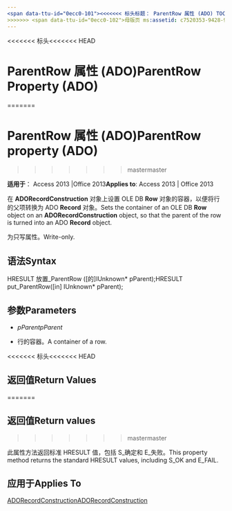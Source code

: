 ```yaml
---
<span data-ttu-id="0ecc0-101"><<<<<<< 标头标题： ParentRow 属性 (ADO) TOCTitle: ParentRow 属性 (ADO) === 标题： ParentRow 属性 (ADO) TOCTitle: ParentRow 属性 (ADO)</span><span class="sxs-lookup"><span data-stu-id="0ecc0-101"><<<<<<< HEAD title: ParentRow Property (ADO) TOCTitle: ParentRow Property (ADO) ======= title: ParentRow property (ADO) TOCTitle: ParentRow property (ADO)</span></span>
>>>>>>> <span data-ttu-id="0ecc0-102">母版页 ms:assetid: c7520353-9428-9c8f-9d21-ff42e30e1193 ms:mtpsurl: https://msdn.microsoft.com/library/JJ249971(v=office.15) ms:contentKeyID: 48547638 ms.date: 09/18/2015 mtps_version: office.15.aspx</span><span class="sxs-lookup"><span data-stu-id="0ecc0-102">master ms:assetid: c7520353-9428-9c8f-9d21-ff42e30e1193 ms:mtpsurl: https://msdn.microsoft.com/library/JJ249971(v=office.15) ms:contentKeyID: 48547638 ms.date: 09/18/2015 mtps_version: v=office.15</span></span>
---
```


<span data-ttu-id="0ecc0-103"><<<<<<< 标头</span><span class="sxs-lookup"><span data-stu-id="0ecc0-103"><<<<<<< HEAD</span></span>
# <a name="parentrow-property-ado"></a><span data-ttu-id="0ecc0-104">ParentRow 属性 (ADO)</span><span class="sxs-lookup"><span data-stu-id="0ecc0-104">ParentRow Property (ADO)</span></span>
=======
# <a name="parentrow-property-ado"></a><span data-ttu-id="0ecc0-105">ParentRow 属性 (ADO)</span><span class="sxs-lookup"><span data-stu-id="0ecc0-105">ParentRow property (ADO)</span></span>
>>>>>>> <span data-ttu-id="0ecc0-106">master</span><span class="sxs-lookup"><span data-stu-id="0ecc0-106">master</span></span>


<span data-ttu-id="0ecc0-107">**适用于**： Access 2013 |Office 2013</span><span class="sxs-lookup"><span data-stu-id="0ecc0-107">**Applies to**: Access 2013 | Office 2013</span></span>


<span data-ttu-id="0ecc0-108">在 **ADORecordConstruction** 对象上设置 OLE DB **Row** 对象的容器，以便将行的父项转换为 ADO **Record** 对象。</span><span class="sxs-lookup"><span data-stu-id="0ecc0-108">Sets the container of an OLE DB **Row** object on an **ADORecordConstruction** object, so that the parent of the row is turned into an ADO **Record** object.</span></span>

<span data-ttu-id="0ecc0-109">为只写属性。</span><span class="sxs-lookup"><span data-stu-id="0ecc0-109">Write-only.</span></span>

## <a name="syntax"></a><span data-ttu-id="0ecc0-110">语法</span><span class="sxs-lookup"><span data-stu-id="0ecc0-110">Syntax</span></span>

<span data-ttu-id="0ecc0-111">HRESULT 放置\_ParentRow (\[的\]IUnknown\* pParent);</span><span class="sxs-lookup"><span data-stu-id="0ecc0-111">HRESULT put\_ParentRow(\[in\] IUnknown\* pParent);</span></span>

## <a name="parameters"></a><span data-ttu-id="0ecc0-112">参数</span><span class="sxs-lookup"><span data-stu-id="0ecc0-112">Parameters</span></span>

  - <span data-ttu-id="0ecc0-113">*pParent*</span><span class="sxs-lookup"><span data-stu-id="0ecc0-113">*pParent*</span></span>

  - <span data-ttu-id="0ecc0-114">行的容器。</span><span class="sxs-lookup"><span data-stu-id="0ecc0-114">A container of a row.</span></span>

<span data-ttu-id="0ecc0-115"><<<<<<< 标头</span><span class="sxs-lookup"><span data-stu-id="0ecc0-115"><<<<<<< HEAD</span></span>
## <a name="return-values"></a><span data-ttu-id="0ecc0-116">返回值</span><span class="sxs-lookup"><span data-stu-id="0ecc0-116">Return Values</span></span>
=======
## <a name="return-values"></a><span data-ttu-id="0ecc0-117">返回值</span><span class="sxs-lookup"><span data-stu-id="0ecc0-117">Return values</span></span>
>>>>>>> <span data-ttu-id="0ecc0-118">master</span><span class="sxs-lookup"><span data-stu-id="0ecc0-118">master</span></span>

<span data-ttu-id="0ecc0-119">此属性方法返回标准 HRESULT 值，包括 S\_确定和 E\_失败。</span><span class="sxs-lookup"><span data-stu-id="0ecc0-119">This property method returns the standard HRESULT values, including S\_OK and E\_FAIL.</span></span>

## <a name="applies-to"></a><span data-ttu-id="0ecc0-120">应用于</span><span class="sxs-lookup"><span data-stu-id="0ecc0-120">Applies To</span></span>

[<span data-ttu-id="0ecc0-121">ADORecordConstruction</span><span class="sxs-lookup"><span data-stu-id="0ecc0-121">ADORecordConstruction</span></span>](adorecordconstruction-interface-ado.md)

